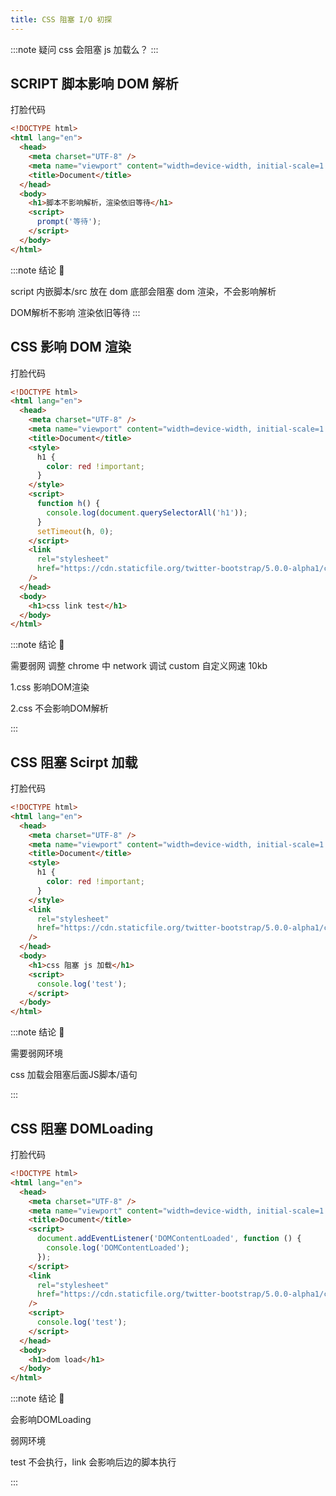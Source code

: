 ```yaml
---
title: CSS 阻塞 I/O 初探
---
```


:::note 疑问
css 会阻塞 js 加载么？
:::

## SCRIPT 脚本影响 DOM 解析<Badge type="tip" text="会么?"/>

打脸代码

```html {11}
<!DOCTYPE html>
<html lang="en">
  <head>
    <meta charset="UTF-8" />
    <meta name="viewport" content="width=device-width, initial-scale=1.0" />
    <title>Document</title>
  </head>
  <body>
    <h1>脚本不影响解析，渲染依旧等待</h1>
    <script>
      prompt('等待');
    </script>
  </body>
</html>
```

:::note 结论 🍺

script 内嵌脚本/src 放在 dom 底部会阻塞 dom 渲染，不会影响解析

DOM解析不影响 渲染依旧等待
:::

## CSS 影响 DOM 渲染<Badge type="tip" text="会么?"/>

打脸代码

```html {24}
<!DOCTYPE html>
<html lang="en">
  <head>
    <meta charset="UTF-8" />
    <meta name="viewport" content="width=device-width, initial-scale=1.0" />
    <title>Document</title>
    <style>
      h1 {
        color: red !important;
      }
    </style>
    <script>
      function h() {
        console.log(document.querySelectorAll('h1'));
      }
      setTimeout(h, 0);
    </script>
    <link
      rel="stylesheet"
      href="https://cdn.staticfile.org/twitter-bootstrap/5.0.0-alpha1/css/bootstrap-utilities.min.css"
    />
  </head>
  <body>
    <h1>css link test</h1>
  </body>
</html>
```

:::note 结论 🍺

需要弱网 调整 chrome 中 network 调试 custom 自定义网速 10kb

1.css 影响DOM渲染

2.css 不会影响DOM解析

:::

## CSS 阻塞 Scirpt 加载<Badge type="tip" text="会么?"/>

打脸代码

```html {20}
<!DOCTYPE html>
<html lang="en">
  <head>
    <meta charset="UTF-8" />
    <meta name="viewport" content="width=device-width, initial-scale=1.0" />
    <title>Document</title>
    <style>
      h1 {
        color: red !important;
      }
    </style>
    <link
      rel="stylesheet"
      href="https://cdn.staticfile.org/twitter-bootstrap/5.0.0-alpha1/css/bootstrap-reboot.min.css"
    />
  </head>
  <body>
    <h1>css 阻塞 js 加载</h1>
    <script>
      console.log('test');
    </script>
  </body>
</html>

```

:::note 结论 🍺

需要弱网环境

css 加载会阻塞后面JS脚本/语句

:::

## CSS 阻塞 DOMLoading<Badge type="tip" text="会么?"/>

打脸代码

```html {17}
<!DOCTYPE html>
<html lang="en">
  <head>
    <meta charset="UTF-8" />
    <meta name="viewport" content="width=device-width, initial-scale=1.0" />
    <title>Document</title>
    <script>
      document.addEventListener('DOMContentLoaded', function () {
        console.log('DOMContentLoaded');
      });
    </script>
    <link
      rel="stylesheet"
      href="https://cdn.staticfile.org/twitter-bootstrap/5.0.0-alpha1/css/bootstrap-reboot.min.css"
    />
    <script>
      console.log('test');
    </script>
  </head>
  <body>
    <h1>dom load</h1>
  </body>
</html>
```

:::note 结论 🍺

会影响DOMLoading

弱网环境

test 不会执行，link 会影响后边的脚本执行

:::
